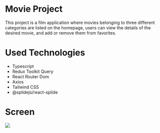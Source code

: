# Movie Project <br>

This project is a film application where movies belonging to three different categories are listed on the homepage, users can view the details of the desired movie, and add or remove them from favorites.<br>

# Used Technologies

- Typescript <br>
- Redux Toolkit Query <br>
- React Router Dom <br>
- Axios <br>
- Tailwind CSS <br>
- @splidejs/react-splide <br>

# Screen

![](images/Movie.gif)

